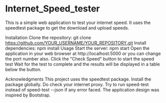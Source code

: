 # Internet_Speed_tester
This is a simple web application to test your internet speed. It uses the speedtest package to get the download and upload speeds.

Installation
Clone the repository: git clone https://github.com/YOUR_USERNAME/YOUR_REPOSITORY.git
Install dependencies: npm install
Usage
Start the server: npm start
Open the application in your web browser at http://localhost:5000 or you can change the port number also.
Click the "Check Speed" button to start the speed test
Wait for the test to complete and the results will be displayed in a table below the button.



Acknowledgments
This project uses the speedtest package.
Install the package globally.
Do check your internet proxy.
Try to run speed-test instead of speed-test --json if any error faced.
The application design was inspired by Bootstrap.
